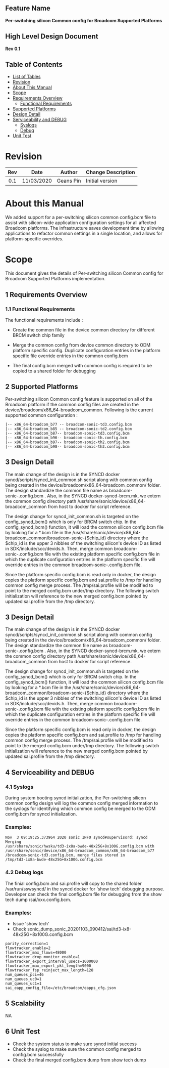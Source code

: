 ## Feature Name
**Per-switching silicon Common config for Broadcom Supported Platforms**

## High Level Design Document
**Rev 0.1**

## Table of Contents
 * [List of Tables](#list-of-tables)
 * [Revision](#revision)
 * [About This Manual](#about-this-manual)
 * [Scope](#scope)
 * [Requirements Overview](#requirements-overview)
    * [Functional Requirements](#functional-requirements)
 * [Supported Platforms](#supported-platforms)
 * [Design Detail](#design-overview)
 * [Serviceability and DEBUG](#serviceability-and-debug)
    * [Syslogs](#syslogs)
    * [Debug](#debug)
 * [Unit Test](#unit-test)


# Revision
| Rev |     Date    |       Author       | Change Description                |
|:---:|:-----------:|:------------------:|-----------------------------------|
| 0.1 | 11/03/2020  | Geans Pin          | Initial version                   |

# About this Manual
We added support for a per-switching silicon common config.bcm file to assist with silicon-wide application configuration settings for all affected Broadcom platforms. The infrastructure saves development time by allowing applications to refactor common settings in a single location, and allows for platform-specific overrides. 
  
# Scope
This document gives the details of Per-switching silicon Common config for Broadcom Supported Platforms implementation.


## 1 Requirements Overview


### 1.1	Functional Requirements
The functional requirements include :
- Create the common file in the device common directory for different  BRCM switch chip family

- Merge the common config from device common directory to ODM
platform specific config. Duplicate configuration entries in the platform specific file override entries in the common config.bcm

- The final config.bcm merged with common config is required to be copied to a shared folder for debugging   
  

## 2 Supported Platforms

Per-switching silicon Common config feature is supported on all of the Broadcom platform if the common config files are created in the device/broadcom/x86_64-broadcom_common. Following is the current supported common configuration :

```
|-- x86_64-broadcom_b77 -- broadcom-sonic-td3.config.bcm
|-- x86_64-broadcom_b85 -- broadcom-sonic-td2.config.bcm
|-- x86_64-broadcom_b87-- broadcom-sonic-td3.config.bcm
|-- x86_64-broadcom_b96-- broadcom-sonic-th.config.bcm
|-- x86_64-broadcom_b97-- broadcom-sonic-th2.config.bcm
|-- x86_64-broadcom_b98-- broadcom-sonic-th3.config.bcm
```
## 3 Design Detail
The main change of the design is in the SYNCD docker syncd/scripts/syncd_init_common.sh script along with common config being created in the device/broadcom/x86_64-broadcom_common/ folder.  The design standardize the common file name as  broadcom-sonic-<chip abbreviation>.config.bcm . Also, in the SYNCD docker-syncd-brcm.mk, we extern the common config directory path  /usr/share/sonic/device/x86_64-broadcom_common from host to docker for script reference.

The design change for syncd_init_common.sh is targeted on the config_syncd_bcm() which is only for BRCM switch chip. In the config_syncd_bcm() function, it will load the common silicon config.bcm file by looking for a *.bcm file in the  /usr/share/sonic/device/x86_64-broadcom_common/broadcom-sonic-{$chip_id}  directory where the  $chip_id  is the upper 3 nibbles of the switching silicon's device ID as listed in SDK/include/soc/devids.h. Then, merge common  broadcom-sonic-<chip abbreviation>.config.bcm  file with the existing platform specific config.bcm file in which the duplicate configuration entries in the platform specific file will override entries in the common  broadcom-sonic-<chip abbreviation>.config.bcm  file. 

Since the platform specific config.bcm is read only in docker, the design copies the platform specific config.bcm and sai.profile to /tmp for handling common config merge process. The /tmp/sai.profile will be modified to point to the merged config.bcm under/tmp directory. The following switch initialization will reference to the new merged config.bcm pointed by updated sai.profile from the /tmp directory.


## 3 Design Detail
The main change of the design is in the SYNCD docker syncd/scripts/syncd_init_common.sh script along with common config being created in the device/broadcom/x86_64-broadcom_common/ folder.  The design standardize the common file name as  broadcom-sonic-<chip abbreviation>.config.bcm . Also, in the SYNCD docker-syncd-brcm.mk, we extern the common config directory path  /usr/share/sonic/device/x86_64-broadcom_common from host to docker for script reference.

The design change for syncd_init_common.sh is targeted on the config_syncd_bcm() which is only for BRCM switch chip. In the config_syncd_bcm() function, it will load the common silicon config.bcm file by looking for a *.bcm file in the  /usr/share/sonic/device/x86_64-broadcom_common/broadcom-sonic-{$chip_id}  directory where the  $chip_id  is the upper 3 nibbles of the switching silicon's device ID as listed in SDK/include/soc/devids.h. Then, merge common  broadcom-sonic-<chip abbreviation>.config.bcm  file with the existing platform specific config.bcm file in which the duplicate configuration entries in the platform specific file will override entries in the common  broadcom-sonic-<chip abbreviation>.config.bcm  file. 

Since the platform specific config.bcm is read only in docker, the design copies the platform specific config.bcm and sai.profile to /tmp for handling common config merge process. The /tmp/sai.profile will be modified to point to the merged config.bcm under/tmp directory. The following switch initialization will reference to the new merged config.bcm pointed by updated sai.profile from the /tmp directory.


## 4 Serviceability and DEBUG
### 4.1 Syslogs
During system booting syncd initialization, the Per-switching silicon common config design will log the common config merged information to the syslogs for identifying which common config be merged to the ODM config.bcm for syncd initialization.

### Examples:
```
Nov  3 09:19:25.373964 2020 sonic INFO syncd#supervisord: syncd Merging 
/usr/share/sonic/hwsku/td3-ix8a-bwde-48x25G+8x100G.config.bcm with
/usr/share/sonic/device/x86_64-broadcom_common/x86_64-broadcom_b77
/broadcom-sonic-td3.config.bcm, merge files stored in 
/tmp/td3-ix8a-bwde-48x25G+8x100G.config.bcm
```
### 4.2 Debug logs
The finial config.bcm and sai.profile will copy to the shared folder /var/run/sswsyncd/ in the syncd docker for 'show tech' debugging purpose. Developer can check the final config.bcm file for debugging from the show tech dump /sai/xxx.config.bcm.

### Examples:
- Issue 'show tech'
- Check sonic_dump_sonic_20201103_090412/sai/td3-ix8-48x25G+8x100G.config.bcm  
```
parity_correction=1  
flowtracker_enable=2  
flowtracker_max_flows=48000  
flowtracker_drop_monitor_enable=1  
flowtracker_export_interval_usecs=1000000  
flowtracker_max_export_pkt_length=9000  
flowtracker_fsp_reinject_max_length=128  
num_queues_pci=46  
num_queues_uc0=1  
num_queues_uc1=1  
sai_eapp_config_file=/etc/broadcom/eapps_cfg.json  
```

## 5 Scalability
NA
## 6 Unit Test
- Check the system status to make sure syncd initial success
- Check the syslog to make sure the common config merged to
   config.bcm successfully
- Check the final merged config.bcm dump from show tech dump 


